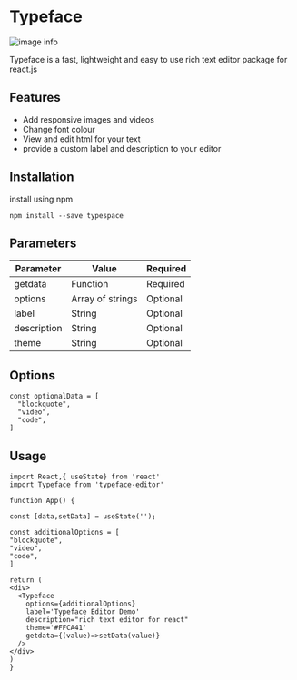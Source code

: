 # Typeface
![image info](https://raw.githubusercontent.com/ishita1805/rich-text-editor/image-branch/src/assets/logo_small.png)
<!-- [![Build Status]()]() -->

Typeface is a fast, lightweight  and easy to use rich text editor package for react.js
## Features
- Add responsive images and videos
- Change font colour
- View and edit html for your text
- provide a custom label and description to your editor

## Installation

install using npm 
```
npm install --save typespace
```


## Parameters

| Parameter | Value | Required 
| ------ | ------ | ------ 
| getdata | Function | Required
| options | Array of strings | Optional
| label | String | Optional
| description | String | Optional
| theme | String | Optional

## Options
```
const optionalData = [
  "blockquote",
  "video",
  "code",
]
```
## Usage

```
import React,{ useState} from 'react'
import Typeface from 'typeface-editor'

function App() {

const [data,setData] = useState('');

const additionalOptions = [
"blockquote",
"video",
"code",
]

return (
<div>
  <Typeface
    options={additionalOptions}
    label='Typeface Editor Demo'
    description="rich text editor for react"
    theme='#FFCA41'
    getdata={(value)=>setData(value)}
  />
</div>
)
}
```